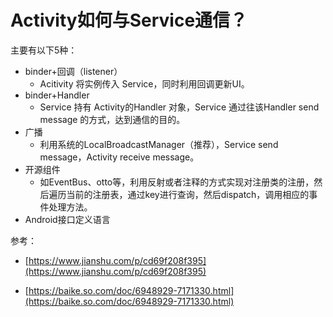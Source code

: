 # Activity如何与Service通信？

主要有以下5种：

- binder+回调（listener）
  - Acitivity 将实例传入 Service，同时利用回调更新UI。
- binder+Handler
  - Service 持有 Activity的Handler 对象，Service 通过往该Handler send message 的方式，达到通信的目的。
- 广播
  - 利用系统的LocalBroadcastManager（推荐），Service send message，Activity receive message。
- 开源组件
  - 如EventBus、otto等，利用反射或者注释的方式实现对注册类的注册，然后遍历当前的注册表，通过key进行查询，然后dispatch，调用相应的事件处理方法。
- Android接口定义语言



参考：

- [https://www.jianshu.com/p/cd69f208f395](https://www.jianshu.com/p/cd69f208f395)


- [https://baike.so.com/doc/6948929-7171330.html](https://baike.so.com/doc/6948929-7171330.html)